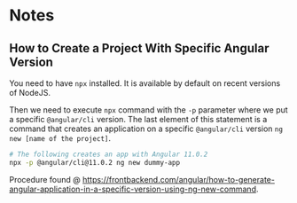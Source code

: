 # Notes

## How to Create a Project With Specific Angular Version
You need to have `npx` installed. It is available by default on recent versions of NodeJS.

Then we need to execute `npx` command with the `-p` parameter where we put a specific
`@angular/cli` version. The last element of this statement is a command that creates an
application on a specific `@angular/cli` version `ng new [name of the project]`.

```sh
# The following creates an app with Angular 11.0.2
npx -p @angular/cli@11.0.2 ng new dummy-app
```

Procedure found @ https://frontbackend.com/angular/how-to-generate-angular-application-in-a-specific-version-using-ng-new-command.
